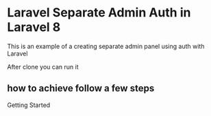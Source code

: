 # Laravel Separate Admin Auth in Laravel 8
This is an example of a creating separate admin panel using auth with Laravel

After clone you can run it

## how to achieve follow a few steps 
Getting Started
